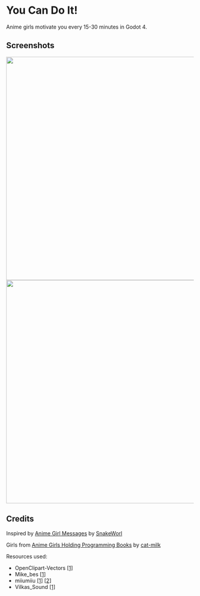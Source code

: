 # You Can Do It!

Anime girls motivate you every 15-30 minutes in Godot 4.

## Screenshots

<img src="https://github.com/Joy-less/YouCanDoIt/blob/main/Screenshots/YouCanDoIt%20Screenshot%201.png?raw=true" width=600 />
<img src="https://github.com/Joy-less/YouCanDoIt/blob/main/Screenshots/YouCanDoIt%20Screenshot%202.png?raw=true" width=600 />

## Credits

Inspired by [Anime Girl Messages](https://github.com/raphtalia/AnimeGirlMessages) by [SnakeWorl](https://www.roblox.com/users/633527)

Girls from [Anime Girls Holding Programming Books](https://github.com/cat-milk/Anime-Girls-Holding-Programming-Books) by [cat-milk](https://github.com/cat-milk)

Resources used:
- OpenClipart-Vectors [\[1\]](https://pixabay.com/vectors/speech-bubble-speech-balloon-chat-145975)
- Mike_bes [\[1\]](https://freesound.org/people/Mike_bes/sounds/336012)
- miiumiiu [\[1\]](https://freesound.org/people/miiumiiu/sounds/550890) [\[2\]](https://freesound.org/people/miiumiiu/sounds/550889)
- Vilkas_Sound [\[1\]](https://freesound.org/people/Vilkas_Sound/sounds/463393)